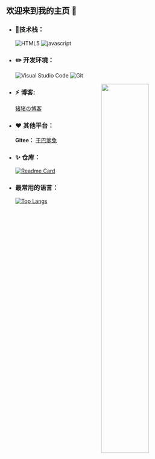 ## 欢迎来到我的主页 :wave: 

- ### 🔨技术栈：

  ![HTML5](https://img.shields.io/badge/-HTML5-E34F26?style=flat-square&logo=html5&logoColor=white) ![javascript](https://img.shields.io/badge/-JavaScript-3776AB?style=flat-square&logo=javascript&logoColor=white)    

- ### ✏️ **开发环境：**

  ![Visual Studio Code](https://img.shields.io/badge/-Visual_Studio_Code-007ACC?style=flat-square&logo=visual-studio-code&logoColor=white) ![Git](https://img.shields.io/badge/-Git-F05032?style=flat-square&logo=git&logoColor=white) 

<img align="right" width="50%" src="https://github-readme-stats-ouuan.vercel.app/api?username=cloudhao1999&theme=cobalt&show_icons=true">


- ### ⚡ **博客:** 

  [猪猪の博客](https://cloudhao.top/#/)

- ### ❤ **其他平台：**

  **Gitee：** [干巴爹兔](https://gitee.com/cyh199910)

- ### ✨ **仓库：**

  [![Readme Card](https://github-readme-stats.vercel.app/api/pin/?username=cloudhao1999&repo=cloud-app-admin&bg_color=fff&text_color=000&show_owner=true)](https://github.com/adminwhalefall/SMSBoom)

- ### **最常用的语言：**

  [![Top Langs](https://github-readme-stats.vercel.app/api/top-langs/?username=cloudhao1999&layout=compact)](https://github.com/cloudhao1999/github-readme-stats)
